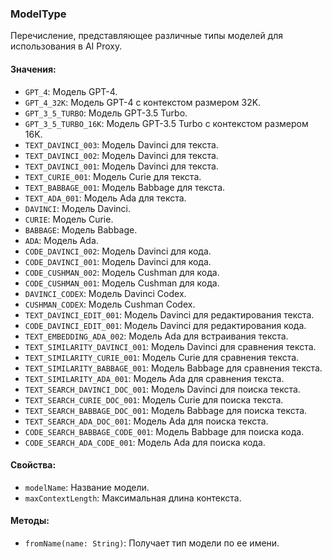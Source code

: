### ModelType

Перечисление, представляющее различные типы моделей для использования в AI Proxy.

#### Значения:
- `GPT_4`: Модель GPT-4.
- `GPT_4_32K`: Модель GPT-4 с контекстом размером 32K.
- `GPT_3_5_TURBO`: Модель GPT-3.5 Turbo.
- `GPT_3_5_TURBO_16K`: Модель GPT-3.5 Turbo с контекстом размером 16K.
- `TEXT_DAVINCI_003`: Модель Davinci для текста.
- `TEXT_DAVINCI_002`: Модель Davinci для текста.
- `TEXT_DAVINCI_001`: Модель Davinci для текста.
- `TEXT_CURIE_001`: Модель Curie для текста.
- `TEXT_BABBAGE_001`: Модель Babbage для текста.
- `TEXT_ADA_001`: Модель Ada для текста.
- `DAVINCI`: Модель Davinci.
- `CURIE`: Модель Curie.
- `BABBAGE`: Модель Babbage.
- `ADA`: Модель Ada.
- `CODE_DAVINCI_002`: Модель Davinci для кода.
- `CODE_DAVINCI_001`: Модель Davinci для кода.
- `CODE_CUSHMAN_002`: Модель Cushman для кода.
- `CODE_CUSHMAN_001`: Модель Cushman для кода.
- `DAVINCI_CODEX`: Модель Davinci Codex.
- `CUSHMAN_CODEX`: Модель Cushman Codex.
- `TEXT_DAVINCI_EDIT_001`: Модель Davinci для редактирования текста.
- `CODE_DAVINCI_EDIT_001`: Модель Davinci для редактирования кода.
- `TEXT_EMBEDDING_ADA_002`: Модель Ada для встраивания текста.
- `TEXT_SIMILARITY_DAVINCI_001`: Модель Davinci для сравнения текста.
- `TEXT_SIMILARITY_CURIE_001`: Модель Curie для сравнения текста.
- `TEXT_SIMILARITY_BABBAGE_001`: Модель Babbage для сравнения текста.
- `TEXT_SIMILARITY_ADA_001`: Модель Ada для сравнения текста.
- `TEXT_SEARCH_DAVINCI_DOC_001`: Модель Davinci для поиска текста.
- `TEXT_SEARCH_CURIE_DOC_001`: Модель Curie для поиска текста.
- `TEXT_SEARCH_BABBAGE_DOC_001`: Модель Babbage для поиска текста.
- `TEXT_SEARCH_ADA_DOC_001`: Модель Ada для поиска текста.
- `CODE_SEARCH_BABBAGE_CODE_001`: Модель Babbage для поиска кода.
- `CODE_SEARCH_ADA_CODE_001`: Модель Ada для поиска кода.

#### Свойства:
- `modelName`: Название модели.
- `maxContextLength`: Максимальная длина контекста.

#### Методы:
- `fromName(name: String)`: Получает тип модели по ее имени.
